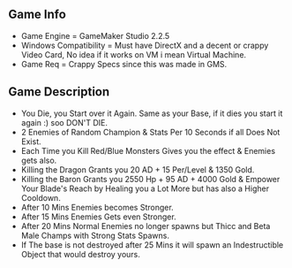 ## Game Info
- Game Engine = GameMaker Studio 2.2.5
- Windows Compatibility = Must have DirectX and a decent or crappy Video Card, No idea if it works on VM i mean Virtual Machine.
- Game Req = Crappy Specs since this was made in GMS.

## Game Description
- You Die, you Start over it Again. Same as your Base, if it dies you start it again :) soo DON'T DIE.
- 2 Enemies of Random Champion & Stats Per 10 Seconds if all Does Not Exist.
- Each Time you Kill Red/Blue Monsters Gives you the effect & Enemies gets also.
- Killing the Dragon Grants you 20 AD + 15 Per/Level & 1350 Gold.
- Killing the Baron Grants you 2550 Hp + 95 AD + 4000 Gold & Empower Your Blade's Reach by Healing you a Lot More but has also a Higher Cooldown.
- After 10 Mins Enemies becomes Stronger.
- After 15 Mins Enemies Gets even Stronger.
- After 20 Mins Normal Enemies no longer spawns but Thicc and Beta Male Champs with Strong Stats Spawns.
- If The base is not destroyed after 25 Mins it will spawn an Indestructible Object that would destroy yours.
